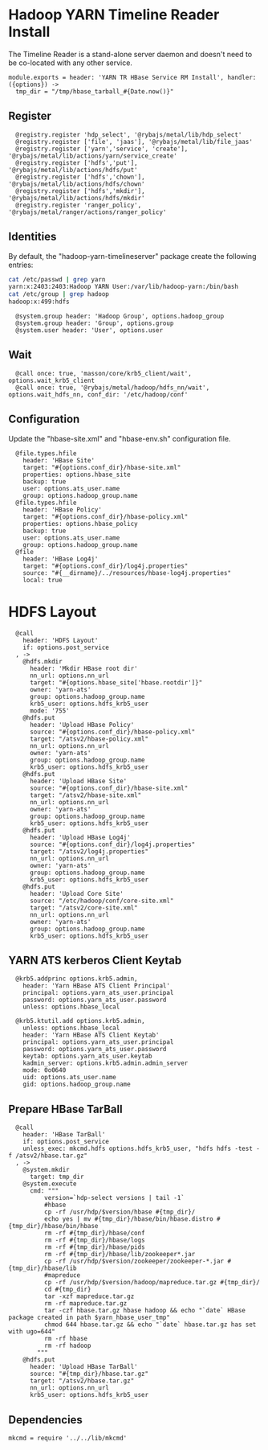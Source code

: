 
# Hadoop YARN Timeline Reader Install

The Timeline Reader is a stand-alone server daemon and doesn't need to be
co-located with any other service.

    module.exports = header: 'YARN TR HBase Service RM Install', handler: ({options}) ->
      tmp_dir = "/tmp/hbase_tarball_#{Date.now()}"

## Register

      @registry.register 'hdp_select', '@rybajs/metal/lib/hdp_select'
      @registry.register ['file', 'jaas'], '@rybajs/metal/lib/file_jaas'
      @registry.register ['yarn','service', 'create'], '@rybajs/metal/lib/actions/yarn/service_create'
      @registry.register ['hdfs','put'], '@rybajs/metal/lib/actions/hdfs/put'
      @registry.register ['hdfs','chown'], '@rybajs/metal/lib/actions/hdfs/chown'
      @registry.register ['hdfs','mkdir'], '@rybajs/metal/lib/actions/hdfs/mkdir'      
      @registry.register 'ranger_policy', '@rybajs/metal/ranger/actions/ranger_policy'

## Identities

By default, the "hadoop-yarn-timelineserver" package create the following entries:

```bash
cat /etc/passwd | grep yarn
yarn:x:2403:2403:Hadoop YARN User:/var/lib/hadoop-yarn:/bin/bash
cat /etc/group | grep hadoop
hadoop:x:499:hdfs
```

      @system.group header: 'Hadoop Group', options.hadoop_group
      @system.group header: 'Group', options.group
      @system.user header: 'User', options.user

## Wait

      @call once: true, 'masson/core/krb5_client/wait', options.wait_krb5_client
      @call once: true, '@rybajs/metal/hadoop/hdfs_nn/wait', options.wait_hdfs_nn, conf_dir: '/etc/hadoop/conf'


## Configuration

Update the "hbase-site.xml" and "hbase-env.sh" configuration file.

      @file.types.hfile
        header: 'HBase Site'
        target: "#{options.conf_dir}/hbase-site.xml"
        properties: options.hbase_site
        backup: true
        user: options.ats_user.name
        group: options.hadoop_group.name
      @file.types.hfile
        header: 'HBase Policy'
        target: "#{options.conf_dir}/hbase-policy.xml"
        properties: options.hbase_policy
        backup: true
        user: options.ats_user.name
        group: options.hadoop_group.name
      @file
        header: 'HBase Log4j'
        target: "#{options.conf_dir}/log4j.properties"
        source: "#{__dirname}/../resources/hbase-log4j.properties"
        local: true

# HDFS Layout

      @call
        header: 'HDFS Layout'
        if: options.post_service
      , ->
        @hdfs.mkdir
          header: 'Mkdir HBase root dir'
          nn_url: options.nn_url
          target: "#{options.hbase_site['hbase.rootdir']}"
          owner: 'yarn-ats'
          group: options.hadoop_group.name
          krb5_user: options.hdfs_krb5_user 
          mode: '755'
        @hdfs.put
          header: 'Upload HBase Policy'
          source: "#{options.conf_dir}/hbase-policy.xml"
          target: "/atsv2/hbase-policy.xml"
          nn_url: options.nn_url
          owner: 'yarn-ats'
          group: options.hadoop_group.name
          krb5_user: options.hdfs_krb5_user
        @hdfs.put
          header: 'Upload HBase Site'
          source: "#{options.conf_dir}/hbase-site.xml"
          target: "/atsv2/hbase-site.xml"
          nn_url: options.nn_url
          owner: 'yarn-ats'
          group: options.hadoop_group.name
          krb5_user: options.hdfs_krb5_user
        @hdfs.put
          header: 'Upload HBase Log4j'
          source: "#{options.conf_dir}/log4j.properties"
          target: "/atsv2/log4j.properties"
          nn_url: options.nn_url
          owner: 'yarn-ats'
          group: options.hadoop_group.name
          krb5_user: options.hdfs_krb5_user
        @hdfs.put
          header: 'Upload Core Site'
          source: "/etc/hadoop/conf/core-site.xml"
          target: "/atsv2/core-site.xml"
          nn_url: options.nn_url
          owner: 'yarn-ats'
          group: options.hadoop_group.name
          krb5_user: options.hdfs_krb5_user
    

## YARN ATS kerberos Client Keytab

      @krb5.addprinc options.krb5.admin,
        header: 'Yarn HBase ATS Client Principal'
        principal: options.yarn_ats_user.principal
        password: options.yarn_ats_user.password
        unless: options.hbase_local

      @krb5.ktutil.add options.krb5.admin,
        unless: options.hbase_local
        header: 'Yarn HBase ATS Client Keytab'
        principal: options.yarn_ats_user.principal
        password: options.yarn_ats_user.password
        keytab: options.yarn_ats_user.keytab
        kadmin_server: options.krb5.admin.admin_server
        mode: 0o0640
        uid: options.ats_user.name      
        gid: options.hadoop_group.name      

## Prepare HBase TarBall

      @call
        header: 'HBase TarBall'
        if: options.post_service
        unless_exec: mkcmd.hdfs options.hdfs_krb5_user, "hdfs hdfs -test -f /atsv2/hbase.tar.gz"
      , ->
        @system.mkdir
          target: tmp_dir
        @system.execute
          cmd: """
              version=`hdp-select versions | tail -1`
              #hbase
              cp -rf /usr/hdp/$version/hbase #{tmp_dir}/
              echo yes | mv #{tmp_dir}/hbase/bin/hbase.distro #{tmp_dir}/hbase/bin/hbase
              rm -rf #{tmp_dir}/hbase/conf
              rm -rf #{tmp_dir}/hbase/logs
              rm -rf #{tmp_dir}/hbase/pids
              rm -rf #{tmp_dir}/hbase/lib/zookeeper*.jar
              cp -rf /usr/hdp/$version/zookeeper/zookeeper-*.jar #{tmp_dir}/hbase/lib
              #mapreduce
              cp -rf /usr/hdp/$version/hadoop/mapreduce.tar.gz #{tmp_dir}/
              cd #{tmp_dir}
              tar -xzf mapreduce.tar.gz
              rm -rf mapreduce.tar.gz
              tar -czf hbase.tar.gz hbase hadoop && echo "`date` HBase package created in path $yarn_hbase_user_tmp"
              chmod 644 hbase.tar.gz && echo "`date` hbase.tar.gz has set with ugo=644"
              rm -rf hbase
              rm -rf hadoop
            """
        @hdfs.put
          header: 'Upload HBase TarBall'
          source: "#{tmp_dir}/hbase.tar.gz"
          target: "/atsv2/hbase.tar.gz"
          nn_url: options.nn_url
          krb5_user: options.hdfs_krb5_user

## Dependencies

    mkcmd = require '../../lib/mkcmd'
